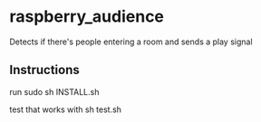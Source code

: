 # raspberry_audience
Detects if there's people entering a room and sends a play signal

## Instructions
run 
sudo sh INSTALL.sh

test that works with
sh test.sh